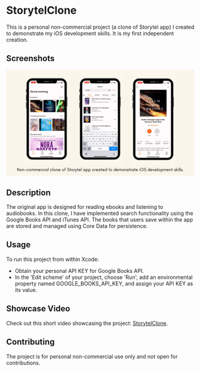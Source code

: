 
# StorytelClone

This is a personal non-commercial project (a clone of Storytel app) I created to demonstrate my iOS development skills. It is my first independent creation.

## Screenshots

![](StorytelClone/Assets.xcassets/Screenshots/screenshot1.imageset/screenshot1.png)

## Description

The original app is designed for reading ebooks and listening to audiobooks. In this clone, I have implemented search functionality using the Google Books API and iTunes API. The books that users save within the app are stored and managed using Core Data for persistence.

## Usage

To run this project from within Xcode:
  * Obtain your personal API KEY for Google Books API.
  * In the 'Edit scheme' of your project, choose 'Run', add an environmental property named GOOGLE_BOOKS_API_KEY, and assign your API KEY as its value. 

## Showcase Video

Check out this short video showcasing the project: [StorytelClone](https://www.linkedin.com/posts/kateryna-gumenna_iosdevelopment-iosdeveloper-ios-activity-7077618348179476481-NyAt?utm_source=share&utm_medium=member_desktop).

## Contributing

The project is for personal non-commercial use only and not open for contributions.

